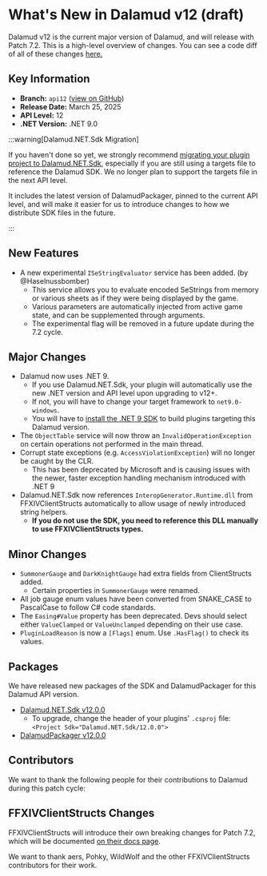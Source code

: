 # What's New in Dalamud v12 (draft)

Dalamud v12 is the current major version of Dalamud, and will release with Patch
7.2. This is a high-level overview of changes. You can see a code diff of all of
these changes [here.](https://github.com/goatcorp/dalamud/compare/master...net9)

## Key Information

- **Branch:** `api12`
  ([view on GitHub](https://github.com/goatcorp/Dalamud/tree/net9))
- **Release Date:** March 25, 2025
- **API Level:** 12
- **.NET Version:** .NET 9.0

:::warning[Dalamud.NET.Sdk Migration]

If you haven't done so yet, we strongly recommend [migrating your plugin project to Dalamud.NET.Sdk](/plugin-development/how-tos/v12-sdk-migration),
especially if you are still using a targets file to reference the Dalamud SDK. We no longer plan to support the targets file in the next API level.

It includes the latest version of DalamudPackager, pinned to the current API level, and will make it easier for us to introduce changes to how we
distribute SDK files in the future.

:::

## New Features

- A new experimental `ISeStringEvaluator` service has been added. (by @Haselnussbomber)
    - This service allows you to evaluate encoded SeStrings from memory or various sheets as if they were being displayed by the game.
    - Various parameters are automatically injected from active game state, and can be supplemented through arguments.
    - The experimental flag will be removed in a future update during the 7.2 cycle.

## Major Changes

- Dalamud now uses .NET 9.
    - If you use Dalamud.NET.Sdk, your plugin will automatically use the new .NET version and API level upon upgrading to v12+.
    - If not, you will have to change your target framework to `net9.0-windows`.
    - You will have to [install the .NET 9 SDK](https://dotnet.microsoft.com/en-us/download/dotnet/9.0) to build plugins targeting this Dalamud version.
- The `ObjectTable` service will now throw an `InvalidOperationException` on certain operations not performed in the main thread.
- Corrupt state exceptions (e.g. `AccessViolationException`) will no longer be caught by the CLR.
    - This has been deprecated by Microsoft and is causing issues with the newer, faster exception handling mechanism introduced with .NET 9
- Dalamud.NET.Sdk now references `InteropGenerator.Runtime.dll` from FFXIVClientStructs automatically to allow usage of newly introduced string helpers.
    - **If you do not use the SDK, you need to reference this DLL manually to use FFXIVClientStructs types.**

## Minor Changes

- `SummonerGauge` and `DarkKnightGauge` had extra fields from ClientStructs added.
    - Certain properties in `SummonerGauge` were renamed.
- All job gauge enum values have been converted from SNAKE_CASE to PascalCase to follow C# code standards.
- The `Easing#Value` property has been deprecated. Devs should select either `ValueClamped` or `ValueUnclamped` depending on their use case.
- `PluginLoadReason` is now a `[Flags]` enum. Use `.HasFlag()` to check its values.

## Packages

We have released new packages of the SDK and DalamudPackager for this Dalamud API version.
- [Dalamud.NET.Sdk v12.0.0](https://www.nuget.org/packages/Dalamud.NET.Sdk/12.0.0)
    - To upgrade, change the header of your plugins' `.csproj` file: `<Project Sdk="Dalamud.NET.Sdk/12.0.0">`
- [DalamudPackager v12.0.0](https://www.nuget.org/packages/DalamudPackager/12.0.0)

## Contributors

We want to thank the following people for their contributions to Dalamud during
this patch cycle:

## FFXIVClientStructs Changes

FFXIVClientStructs will introduce their own breaking changes for Patch 7.2, which will be documented 
[on their docs page](https://ffxiv.wildwolf.dev/docs/breaking/7.2.html).

We want to thank aers, Pohky, WildWolf and the other FFXIVClientStructs contributors for their work.
